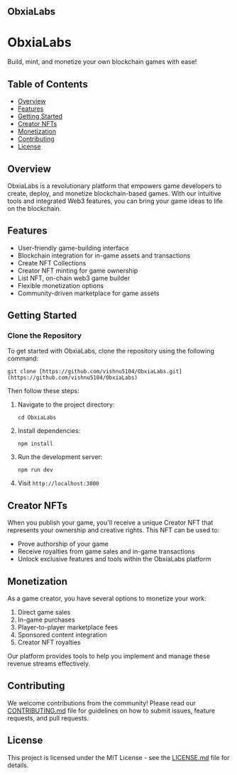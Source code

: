 ## ObxiaLabs

# ObxiaLabs

Build, mint, and monetize your own blockchain games with ease!

## Table of Contents
- [Overview](#overview)
- [Features](#features)
- [Getting Started](#getting-started)
- [Creator NFTs](#creator-nfts)
- [Monetization](#monetization)
- [Contributing](#contributing)
- [License](#license)

## Overview

ObxiaLabs is a revolutionary platform that empowers game developers to create, deploy, and monetize blockchain-based games. With our intuitive tools and integrated Web3 features, you can bring your game ideas to life on the blockchain.

## Features

- User-friendly game-building interface
- Blockchain integration for in-game assets and transactions
- Create NFT Collections 
- Creator NFT minting for game ownership
- List NFT, on-chain web3 game builder
- Flexible monetization options
- Community-driven marketplace for game assets

## Getting Started

### Clone the Repository

To get started with ObxiaLabs, clone the repository using the following command:

```
git clone [https://github.com/vishnu5104/ObxiaLabs.git](https://github.com/vishnu5104/ObxiaLabs)
```

Then follow these steps:

1. Navigate to the project directory:
   ```
   cd ObxiaLabs
   ```

2. Install dependencies:
   ```
   npm install
   ```

3. Run the development server:
   ```
   npm run dev
   ```

4. Visit `http://localhost:3000`

## Creator NFTs

When you publish your game, you'll receive a unique Creator NFT that represents your ownership and creative rights. This NFT can be used to:

- Prove authorship of your game
- Receive royalties from game sales and in-game transactions
- Unlock exclusive features and tools within the ObxiaLabs platform

## Monetization

As a game creator, you have several options to monetize your work:

1. Direct game sales
2. In-game purchases
3. Player-to-player marketplace fees
4. Sponsored content integration
5. Creator NFT royalties

Our platform provides tools to help you implement and manage these revenue streams effectively.

## Contributing

We welcome contributions from the community! Please read our [CONTRIBUTING.md](CONTRIBUTING.md) file for guidelines on how to submit issues, feature requests, and pull requests.

## License

This project is licensed under the MIT License - see the [LICENSE.md](LICENSE.md) file for details.
